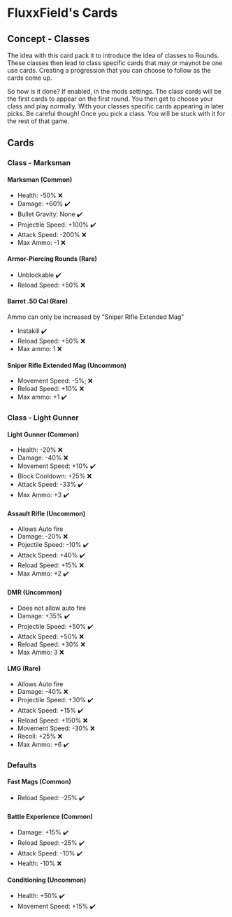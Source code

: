 # FluxxField's Cards

## Concept - Classes
The idea with this card pack it to introduce the idea of classes to Rounds. These classes then lead to class specific cards that may or maynot be one use cards. Creating a progression that you can choose to follow as the cards come up.

So how is it done? If enabled, in the mods settings. The class cards will be the first cards to appear on the first round. You then get to choose your class and play normally. With your classes specific cards appearing in later picks. Be careful though! Once you pick a class. You will be stuck with it for the rest of that game.

## Cards

### Class - Marksman
#### Marksman (Common)
- Health:           -50%  ❌
- Damage:           +60%  ✔️
- Bullet Gravity:   None  ✔️
- Projectile Speed: +100% ✔️
- Attack Speed:     -200% ❌
- Max Ammo:         -1    ❌

#### Armor-Piercing Rounds (Rare)
- Unblockable        ✔️
- Reload Speed: +50% ❌

#### Barret .50 Cal (Rare)
Ammo can only be increased by "Sniper Rifle Extended Mag"
- Instakill          ✔️
- Reload Speed: +50% ❌
- Max ammo:     1    ❌
 
#### Sniper Rifle Extended Mag (Uncommon)
- Movement Speed: -5%; ❌
- Reload Speed:   +10% ❌
- Max ammo:       +1   ✔️

### Class - Light Gunner
#### Light Gunner (Common)
- Health:         -20% ❌
- Damage:         -40% ❌
- Movement Speed: +10% ✔️
- Block Cooldown: +25% ❌
- Attack Speed:   -33% ✔️
- Max Ammo:       +3   ✔️

#### Assault Rifle (Uncommon)
- Allows Auto fire
- Damage:          -20% ❌
- Pojectile Speed: -10% ✔️
- Attack Speed:    +40% ✔️
- Reload Speed:    +15% ❌
- Max Ammo:        +2   ✔️

#### DMR (Uncommon)
- Does not allow auto fire
- Damage:           +35% ✔️
- Projectile Speed: +50% ✔️
- Attack Speed:     +50% ❌
- Reload Speed:     +30% ❌
- Max Ammo:         3    ❌

#### LMG (Rare)
- Allows Auto fire
- Damage:           -40%  ❌
- Projectile Speed: +30%  ✔️
- Attack Speed:     +15%  ✔️
- Reload Speed:     +150% ❌
- Movement Speed:   -30%  ❌
- Recoil:           +25%  ❌
- Max Ammo:         +6    ✔️

### Defaults
#### Fast Mags (Common)
- Reload Speed: -25% ✔️

#### Battle Experience (Common)
- Damage:       +15% ✔️
- Reload Speed: -25% ✔️
- Attack Speed: -10% ✔️
- Health:       -10% ❌

#### Conditioning (Uncommon)
- Health:         +50% ✔️
- Movement Speed: +15% ✔️

